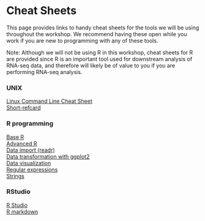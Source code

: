 # Cheat Sheets

This page provides links to handy cheat sheets for the tools we will be using throughout the workshop. We recommend having these open while you work if you are new to programming with any of these tools.

Note: Although we will not be using R in this workshop, cheat sheets for R are provided since R is an important tool used for downstream analysis of RNA-seq data, and therefore will likely be of value to you if you are performing RNA-seq analysis.

### UNIX
[Linux Command Line Cheat Sheet](./misc/cheat-sheets/Linux-Command-Line-Cheat-Sheet.pdf)  
[Short-refcard](./misc/cheat-sheets/Short-refcard.pdf)  

### R programming
[Base R](./misc/cheat-sheets/base-r.pdf)  
[Advanced R](./misc/cheat-sheets/advancedR.pdf)  
[Data import (readr)](./misc/cheat-sheets/data-import.pdf)  
[Data transformation with ggplot2](./misc/cheat-sheets/data-transformation.pdf)  
[Data visualization](./misc/cheat-sheets/data-visualization-2.1.pdf)  
[Regular expressions](./misc/cheat-sheets/regex.pdf)  
[Strings](./misc/cheat-sheets/strings.pdf)  

### RStudio
[R Studio](./misc/cheat-sheets/rstudio-ide.pdf)  
[R markdown](./misc/cheat-sheets/rmarkdown-2.0.pdf)  
